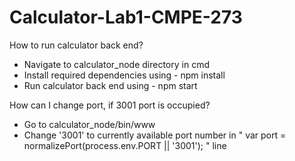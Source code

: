 # Calculator-Lab1-CMPE-273

How to run calculator back end?
  - Navigate to calculator_node directory in cmd
  - Install required dependencies using - npm install
  - Run calculator back end using - npm start

How can I change port, if 3001 port is occupied?
  - Go to calculator_node/bin/www
  - Change '3001' to currently available port number in " var port = normalizePort(process.env.PORT || '3001'); " line

